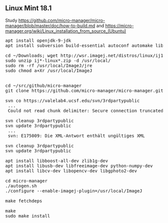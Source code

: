 ## Linux Mint 18.1

Study https://github.com/micro-manager/micro-manager/blob/master/doc/how-to-build.md and 
https://micro-manager.org/wiki/Linux_installation_from_source_(Ubuntu)


<pre>
apt install openjdk-9-jdk
apt install subversion build-essential autoconf automake libtool libboost-all-dev zlib1g-dev swig ant

cd ~/Downloads; wget http://wsr.imagej.net/distros/linux/ij150-linux64-java8.zip
sudo unzip ij*-linux*.zip -d /usr/local/
sudo rm -rf /usr/local/ImageJ/jre
sudo chmod a+Xr /usr/local/ImageJ


cd ~/src/github/micro-manager
git clone https://github.com/micro-manager/micro-manager.git

svn co https://valelab4.ucsf.edu/svn/3rdpartypublic
 ...
 Could not read chunk delimiter: Secure connection truncated (https://valelab4.ucsf.edu)

svn cleanup 3rdpartypublic
svn update 3rdpartypublic
 ...
 svn: E175009: Die XML-Antwort enthält ungültiges XML

svn cleanup 3rdpartypublic
svn update 3rdpartypublic

apt install libboost-all-dev zlib1g-dev
apt install libusb-dev libfreeimage-dev python-numpy-dev
apt install libcv-dev libopencv-dev libgphoto2-dev

cd micro-manager
./autogen.sh
./configure --enable-imagej-plugin=/usr/local/ImageJ

make fetchdeps

make
sudo make install
</pre>
